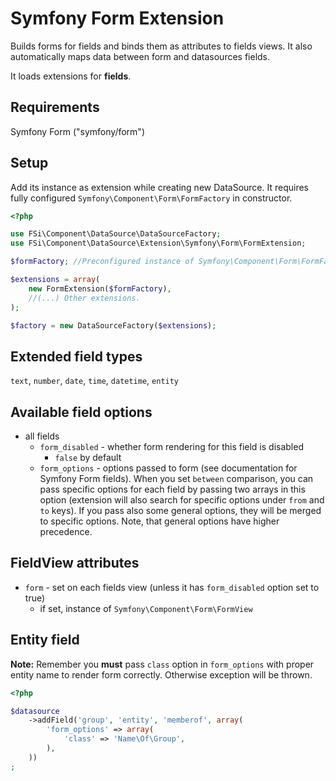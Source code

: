 # Symfony Form Extension #

Builds forms for fields and binds them as attributes to fields views.
It also automatically maps data between form and datasources fields.

It loads extensions for **fields**.

## Requirements ##

Symfony Form ("symfony/form")

## Setup ##

Add its instance as extension while creating new DataSource. It requires fully configured ``Symfony\Component\Form\FormFactory`` in constructor. 

``` php
<?php

use FSi\Component\DataSource\DataSourceFactory;
use FSi\Component\DataSource\Extension\Symfony\Form\FormExtension;

$formFactory; //Preconfigured instance of Symfony\Component\Form\FormFactory

$extensions = array(
    new FormExtension($formFactory),
    //(...) Other extensions.
);

$factory = new DataSourceFactory($extensions);

```

## Extended field types ##

``text``, ``number``, ``date``, ``time``, ``datetime``, ``entity``

## Available field options ##

* all fields
    * ``form_disabled`` - whether form rendering for this field is disabled
        * ``false`` by default
    * ``form_options`` - options passed to form (see documentation for Symfony Form fields). When you set
    ``between`` comparison, you can pass specific options for each field by passing two arrays in this option
    (extension will also search for specific options under ``from`` and ``to`` keys). If you pass also some
    general options, they will be merged to specific options. Note, that general options have higher precedence.
 
## FieldView attributes ##

* ``form`` - set on each fields view (unless it has ``form_disabled`` option set to true)
    * if set, instance of ``Symfony\Component\Form\FormView``

## Entity field ##

**Note:** Remember you **must** pass ``class`` option in ``form_options`` with proper entity name to render form correctly.
Otherwise exception will be thrown.

``` php
<?php

$datasource
    ->addField('group', 'entity', 'memberof', array(
        'form_options' => array(
            'class' => 'Name\Of\Group',
        ),
    ))
;

```

